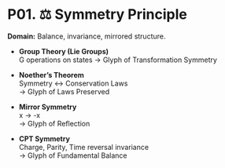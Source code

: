 # P01. ⚖ Symmetry Principle

**Domain:** Balance, invariance, mirrored structure.

- **Group Theory (Lie Groups)**  
  G operations on states → Glyph of Transformation Symmetry  

- **Noether’s Theorem**  
  Symmetry ↔ Conservation Laws  
  → Glyph of Laws Preserved  

- **Mirror Symmetry**  
  x → -x  
  → Glyph of Reflection  

- **CPT Symmetry**  
  Charge, Parity, Time reversal invariance  
  → Glyph of Fundamental Balance
